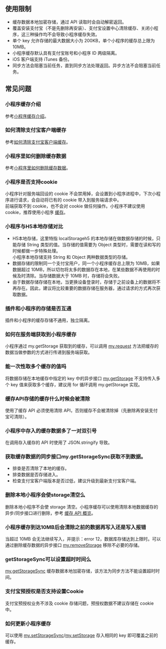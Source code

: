 ## 使用限制
- 缓存数据本地加密存储，通过 API 读取时会自动解密返回。
- 覆盖安装支付宝（不是先删除再安装）、支付宝设置中心清除缓存、关闭小程序，这三种操作均不会导致小程序缓存失效。
- 单个 key 允许存储的最大数据大小为 200KB，单个小程序的缓存总上限为 10MB。
- 小程序缓存默认具有支付宝账号和小程序 ID 两级隔离。
- iOS 客户端支持 iTunes 备份。
- 同步方法会阻塞当前任务，直到同步方法处理返回。异步方法不会阻塞当前任务。

## 常见问题

### 小程序缓存介绍
参考[小程序缓存介绍](https://opendocs.alipay.com/support/01rb0q)。 

### 如何清除支付宝客户端缓存
参考[如何清除支付宝客户端缓存](https://opendocs.alipay.com/support/01rb6x)。 

### 小程序里如何删除缓存数据
参考[小程序里如何删除缓存数据](https://opendocs.alipay.com/support/01rb94)。 

### 小程序是否支持cookie
小程序针对服务端回设的 cookie 不会禁用掉，会设置到小程序进程中，下次小程序进行请求，会自动将已有的 cookie 带入到服务端请求中。<br />
前端获取不到 cookie，也不会对 cookie 做任何操作。小程序不建议使用 cookie，推荐使用小程序 [缓存](https://opendocs.alipay.com/mini/api/qm3ggk)。 

### 小程序与H5本地存储对比

- H5本地存储，这里特指 localStorageh5 的本地存储在做数据存储的时候，只能存储 String 类型的值。当存储的值需要为 Object 类型时，需要在读和写的时候都做一步特殊处理。<br />小程序本地存储支持 String 和 Object 两种数据类型的存储。
- 数据存储的限制同一个支付宝用户，同一个小程序缓存总上限为 10MB，如果数据超过 10MB，所以切勿将太多的数据存在本地，在某些数据不再使用的时候及时清除。当存储数据大于 10MB 时，存储将会失败。
- 由于数据存储存储在本地，当更换设备登录时，存储于之前设备上的数据将不再存在。因此，建议将比较重要的数据存储在服务器，通过请求的方式再次获取数据。 

### 插件和小程序的存储是否互通
插件和小程序的缓存存储不通用，独立隔离。 

### 如何在服务端获取到小程序缓存
小程序通过 my.getStorage 获取到的缓存，可以调用 [my.request](https://opendocs.alipay.com/mini/api/owycmh) 方法把缓存的数据当做参数的方式进行传递到服务端获取。 

### 能一次性取多个缓存的值吗
将数据存储在本地缓存中指定的 key 中的异步接口 [my.getStorage](https://opendocs.alipay.com/mini/api/eocm6v) 不支持传入多个 key 值来获取多个缓存，建议用 for 循环调用 my.getStorage 实现。 

### 缓存API存储的缓存什么时候会被清除
使用了缓存 API 必须使用清除 API，否则缓存不会被清除掉（先删除再安装支付宝可清除）。 

### 小程序中存入的缓存数据多了一对双引号
在调用存入缓存的 API 时使用了 JSON.stringify 导致。 

### 获取缓存数据的同步接口my.getStorageSync获取不到数据。

- 排查是否清除了本地的缓存。
- 排查数据是否存储进入。
- 检查支付宝客户端版本是否过低，建议升级到最新支付宝客户端。 

### 删除本地小程序会使storage清空么
删除本地小程序不会使 storage 清空。小程序缓存可以使用清除本地数据缓存的异步/同步接口进行删除，参考 [缓存 API 概览](https://opendocs.alipay.com/mini/api/qm3ggk)。 

### 小程序缓存到达10MB后会清除之前的数据再写入还是写入报错
当超过 10MB 会无法继续写入，并提示：error 12，数据库存储达到上限时。可以通过删除缓存数据的异步接口 [my.removeStorage](https://opendocs.alipay.com/mini/api/of9hze) 移除不必要的存储。 

### getStorageSync可以设置超时时间么
[my.getStorageSync](https://opendocs.alipay.com/mini/api/ox0wna) 缓存数据本地加密存储，该方法为同步方法不能设置超时时间。 

### 支付宝预授权是否支持设置Cookie
支付宝预授权业务不涉及 cookie 存储问题，预授权数据不建议存储在 cookie 中。 

### 如何更新小程序缓存
可以使用 [my.setStorageSync](https://opendocs.alipay.com/mini/api/cog0du)/[my.setStorage](https://opendocs.alipay.com/mini/api/eocm6v) 存入相同的 key 即可覆盖之前的缓存。
